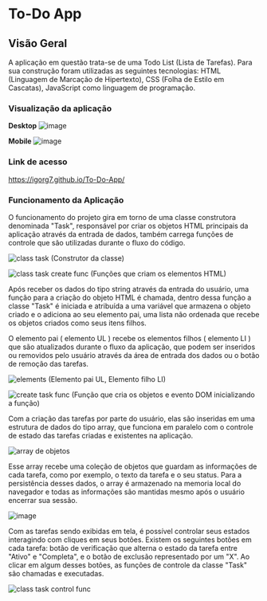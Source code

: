 # To-Do App
 
## Visão Geral

A aplicação em questão trata-se de uma Todo List (Lista de Tarefas).  Para sua construção foram utilizadas as seguintes tecnologias: HTML (Linguagem de Marcação de Hipertexto), CSS (Folha de Estilo em Cascatas), JavaScript como linguagem de programação.

### Visualização da aplicação

**Desktop**
![image](https://github.com/user-attachments/assets/f2179673-9604-4719-acdd-821d376fb78a)

**Mobile**
![image](https://github.com/user-attachments/assets/44836c82-a1b0-4128-a37f-1c775485f190)

### Link de acesso

https://igorg7.github.io/To-Do-App/

### Funcionamento da Aplicação

O funcionamento do projeto gira em torno de uma classe construtora denominada "Task", responsável por criar os objetos HTML principais da aplicação através da entrada de dados, também carrega funções de controle que são utilizadas durante o fluxo do código. 

![class task](https://github.com/user-attachments/assets/327d6876-f3f8-4c57-991f-9b9783b2c763)
(Construtor da classe)

![class task create func](https://github.com/user-attachments/assets/b921bae4-430a-4c1d-a165-b8bb38db3c46)
(Funções que criam os elementos HTML)

Após receber os dados do tipo string através da entrada do usuário, uma função para a criação do objeto HTML é chamada, dentro dessa função a classe "Task" é iniciada e atribuída a uma variável que armazena o objeto criado e o adiciona ao seu elemento pai, uma lista não ordenada que recebe os objetos criados como seus itens filhos. 

O elemento pai ( elemento UL ) recebe os elementos filhos ( elemento LI ) que são atualizados durante o fluxo da aplicação, que podem ser inseridos ou removidos pelo usuário através da área de entrada dos dados ou o botão de remoção das tarefas. 

![elements](https://github.com/user-attachments/assets/5d2e3cec-6df4-40c0-ae2c-6c3fa34c3a70)
(Elemento pai UL, Elemento filho LI)

![create task func](https://github.com/user-attachments/assets/532f001b-aef8-40fb-95f5-4048f66a3c6d)
(Função que cria os objetos e evento DOM inicializando a função)

Com a criação das tarefas por parte do usuário, elas são inseridas em uma estrutura de dados do tipo array, que funciona em paralelo com o controle de estado das tarefas criadas e existentes na aplicação.

![array de objetos](https://github.com/user-attachments/assets/619b9f54-e17c-461e-aeab-64422ab3ada7)

Esse array recebe uma coleção de objetos que guardam as informações de cada tarefa, como por exemplo, o texto da tarefa e o seu status. Para a persistência desses dados, o array é armazenado na memoria local do navegador e todas as informações são mantidas mesmo após o usuário encerrar sua sessão. 

![image](https://github.com/user-attachments/assets/2afc031f-14ca-4e3c-aa0e-74c9e8e28374)

Com as tarefas sendo exibidas em tela, é possível controlar seus estados interagindo com cliques em seus botões. Existem os seguintes botões em cada tarefa: botão de verificação que alterna o estado da tarefa entre "Ativo" e "Completa", e o botão de exclusão representado por um "X". Ao clicar em algum desses botões, as funções de controle da classe "Task" são chamadas e executadas. 

![class task control func](https://github.com/user-attachments/assets/05ed8e99-2658-4e2d-981a-cac0e36df2ab)
